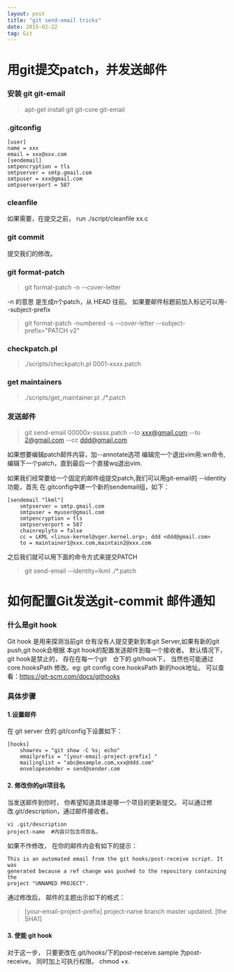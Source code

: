 ```yaml
---
layout: post
title: "git send-email tricks"
date: 2015-02-22   
tag: Git
---
```



# 用git提交patch，并发送邮件

### 安装 git git-email
> apt-get install git git-core git-email

### .gitconfig

```
[user]
name = xxx
email = xxx@xxx.com
[sendemail]
smtpencryption = tls
smtpserver = smtp.gmail.com
smtpuser = xxx@gmail.com
smtpserverport = 587
```

###  cleanfile
如果需要，在提交之前， run ./script/cleanfile xx.c

### git commit
提交我们的修改。

### git format-patch
> git format-patch -n --cover-letter 

-n 的意思 是生成n个patch，从 HEAD 往前。
如果要邮件标题前加入标记可以用--subject-prefix

>git format-patch -numbered -s --cover-letter --subject-prefix="PATCH v2" 

### checkpatch.pl
> ./scripts/checkpatch.pl 0001-xxxx.patch

### get maintainers

> ./scripts/get_maintainer.pl ./*.patch


### 发送邮件
> git send-email 00000x-sssss.patch --to xxx@gmail.com --to 2@gmail.com --cc ddd@gmail.com


如果想要编辑patch邮件内容，加--annotate选项
编辑完一个退出vim用:wn命令,编辑下一个patch，直到最后一个直接wq退出vim.

如果我们经常要给一个固定的邮件组提交patch,我们可以用git-email的 --identity功能，首先
在.gitconfig中建一个新的sendemail组，如下：

```
[sendemail "lkml"]
	smtpserver = smtp.gmail.com
	smtpuser = myuser@gmail.com
	smtpencryption = tls
	smtpserverport = 587
	chainreplyto = false
	cc = LKML <linux-kernel@vger.kernel.org>; ddd <ddd@gmail.com>
	to = maintainer1@xxx.com,maintain2@xxx.com

```

之后我们就可以用下面的命令方式来提交PATCH
> git send-email --identity=lkml  ./*.patch


# 如何配置Git发送git-commit 邮件通知

### 什么是git hook
Git hook 是用来探测当前git 仓有没有人提交更新到本git Server,如果有新的git push,git hook会根据
本git hook的配置发送邮件到每一个接收者。
默认情况下， git hook是禁止的， 存在在每一个git　仓下的.git/hook下， 当然也可能通过core.hooksPath
修改。eg: git config core.hooksPath 新的hook地址。
可以查看：https://git-scm.com/docs/githooks

### 具体步骤

#### 1.设置邮件
在 git server 仓的.git/config下设置如下：

```
[hooks]
    showrev = "git show -C %s; echo"
    emailprefix = "[your-email-project-prefix] "
    mailinglist = "abc@example.com,xxx@ddd.com"
    envelopesender = send@sender.com
```
#### 2. 修改你的git项目名
当发送邮件到你时， 你希望知道具体是哪一个项目的更新提交。
可以通过修改.git/description，通过邮件接收者。

```
vi .git/description 
project-name  #内容只包含项目名。
```
如果不作修改， 在你的邮件内会有如下的提示：

```
This is an automated email from the git hooks/post-receive script. It was
generated because a ref change was pushed to the repository containing the
project "UNNAMED PROJECT".
```
通过修改后， 邮件的主题出示如下的格式：
> [your-email-project-prefix] project-name branch master updated. [the SHA1]

#### 3. 使能 git hook
对于这一步， 只要更改在.git/hooks/下的post-receive.sample 为post-receive。
同时加上可执行权限。 chmod +x.

